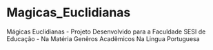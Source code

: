 # Magicas_Euclidianas
 Mágicas Euclidianas - Projeto Desenvolvido para a Faculdade SESI de Educação - Na Matéria Genêros Acadêmicos Na Lingua Portuguesa
